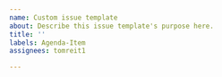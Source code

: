 ```yaml
---
name: Custom issue template
about: Describe this issue template's purpose here.
title: ''
labels: Agenda-Item
assignees: tomreit1

---
```



